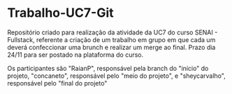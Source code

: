 # Trabalho-UC7-Git
Repositório criado para realização da atividade da UC7 do curso SENAI - Fullstack, referente a criação de um trabalho em grupo em que cada um deverá confeccionar uma brunch e realizar um merge ao final. Prazo dia 24/11 para ser postado na plataforma do curso.

Os participantes são "RaianP", responsável pela branch do "início" do projeto, "concaneto", responsável pelo "meio do projeto", e "sheycarvalho", responsável pelo "final do projeto"
